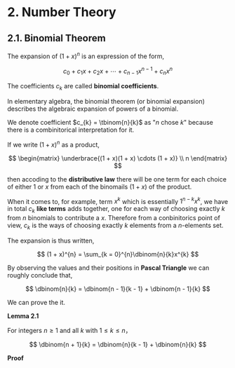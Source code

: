# 2. Number Theory

## 2.1. Binomial Theorem

The expansion of $(1 + x)^{n}$ is an expression of the form,

$$
c_{0} + c_{1}x + c_{2}x + \cdots + c_{n - 1}x^{n - 1} + c_{n}x^{n}   
$$

The coefficients $c_{k}$ are called **binomial coefficients**.

In elementary algebra, the binomial theorem (or binomial expansion) describes the algebraic expansion of powers of a binomial.

We denote coefficient $c_{k} = \tbinom{n}{k}$ as "$n$ chose $k$" because there is a combinitorical interpretation for it.

If we write $(1 + x)^{n}$ as a product,

$$
\begin{matrix}
\underbrace{(1 + x)(1 + x) \cdots (1 + x)} \\ n
\end{matrix}
$$

then accoding to the **distributive law** there will be one term for each choice of either $1$ or $x$ from each of the binomails $(1 + x)$ of the product.

When it comes to, for example, term $x^{k}$ which is essentially $1^{n-k}x^{k}$, we have in total $c_{k}$ **like terms** adds together, one for each way of choosing exactly $k$ from $n$ binomials to contribute a $x$. Therefore from a conbinitorics point of view, $c_{k}$ is the ways of choosing exactly $k$ elements from a $n$-elements set. 

The expansion is thus written,

$$
(1 + x)^{n} = \sum_{k = 0}^{n}\dbinom{n}{k}x^{k}
$$

By observing the values and their positions in **Pascal Triangle** we can roughly conclude that,

$$
\dbinom{n}{k} = \dbinom{n - 1}{k - 1} + \dbinom{n - 1}{k}
$$

We can prove the it.

**Lemma 2.1**

For integers $n \ge 1$ and all $k$ with $1 \le k \le n$，

$$
\dbinom{n + 1}{k} = \dbinom{n}{k - 1} + \dbinom{n}{k}
$$

**Proof**


